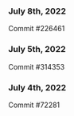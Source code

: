 ### July 8th, 2022

Commit #226461

### July 5th, 2022

Commit #314353


### July 4th, 2022

Commit #72281
